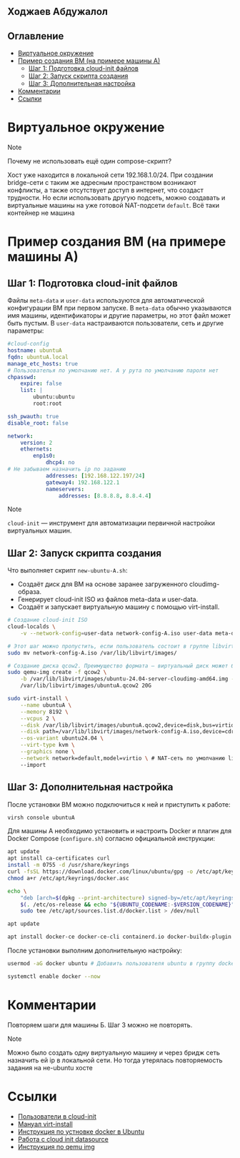 ## Ходжаев Абдужалол

## Оглавление

- [Виртуальное окружение](#виртуальное-окружение)
- [Пример создания ВМ (на примере машины А)](#пример-создания-вм-на-примере-машины-а)
  - [Шаг 1: Подготовка cloud-init файлов](#шаг-1-подготовка-cloud-init-файлов)
  - [Шаг 2: Запуск скрипта создания](#шаг-2-запуск-скрипта-создания)
  - [Шаг 3: Дополнительная настройка](#шаг-3-дополнительная-настройка)
- [Комментарии](#комментарии)
- [Ссылки](#ссылки)

# Виртуальное окружение

>[!NOTE]
>Почему не использовать ещё один compose-скрипт?
>
>Хост уже находится в локальной сети 192.168.1.0/24. При создании bridge-сети с таким же адресным пространством возникают конфликты, а также отсутствует доступ в интернет, что создаст трудности. Но если использовать другую подсеть, можно создавать и виртуальные машины на уже готовой NAT-подсети `default`. Всё таки контейнер не машина

# Пример создания ВМ (на примере машины А)
## Шаг 1: Подготовка cloud-init файлов
Файлы `meta-data` и `user-data` используются для автоматической конфигурации ВМ при первом запуске.
В `meta-data` обычно указываются имя машины, идентификаторы и другие параметры, но этот файл может быть пустым.
В `user-data` настраиваются пользователи, сеть и другие параметры:
```yaml
#cloud-config
hostname: ubuntuA
fqdn: ubuntuA.local
manage_etc_hosts: true
# Пользователья по умолчанию нет. А у рута по умолчанию пароля нет
chpasswd:
    expire: false
    list: |
        ubuntu:ubuntu 
        root:root

ssh_pwauth: true
disable_root: false

network:
    version: 2
    ethernets:
        enp1s0:
            dhcp4: no
# Не забываем назначить ip по заданию
            addresses: [192.168.122.197/24]
            gateway4: 192.168.122.1
            nameservers:
                addresses: [8.8.8.8, 8.8.4.4]
```

>[!NOTE] 
>`cloud-init` — инструмент для автоматизации первичной настройки виртуальных машин.

## Шаг 2: Запуск скрипта создания
Что выполняет скрипт `new-ubuntu-A.sh`:
- Создаёт диск для ВМ на основе заранее загруженного cloudimg-образа.
- Генерирует cloud-init ISO из файлов meta-data и user-data.
- Создаёт и запускает виртуальную машину с помощью virt-install.

```bash
# Создание cloud-init ISO
cloud-localds \
    -v --network-config=user-data network-config-A.iso user-data meta-data

# Этот шаг можно пропустить, если пользователь состоит в группе libvirt
sudo mv network-config-A.iso /var/lib/libvirt/images/

# Создание диска qcow2. Преимущество формата — виртуальный диск может быть, например, 100 ГБ, но фактически занимает только используемое пространство.
sudo qemu-img create -f qcow2 \
    -b /var/lib/libvirt/images/ubuntu-24.04-server-cloudimg-amd64.img -F qcow2 \
    /var/lib/libvirt/images/ubuntuA.qcow2 20G

sudo virt-install \
    --name ubuntuA \
    --memory 8192 \
    --vcpus 2 \
    --disk /var/lib/libvirt/images/ubuntuA.qcow2,device=disk,bus=virtio \
    --disk path=/var/lib/libvirt/images/network-config-A.iso,device=cdrom \
    --os-variant ubuntu24.04 \
    --virt-type kvm \
    --graphics none \
    --network network=default,model=virtio \ # NAT-сеть по умолчанию libvirt (192.168.122.0/24)
    --import
```

## Шаг 3: Дополнительная настройка
После установки ВМ можно подключиться к ней и приступить к работе:
```bash
virsh console ubuntuA
``` 
Для машины А необходимо установить и настроить Docker и плагин для Docker Compose (`configure.sh`) согласно официальной инструкции:
```bash
apt update
apt install ca-certificates curl
install -m 0755 -d /usr/share/keyrings
curl -fsSL https://download.docker.com/linux/ubuntu/gpg -o /etc/apt/keyrings/docker.asc
chmod a+r /etc/apt/keyrings/docker.asc

echo \
    "deb [arch=$(dpkg --print-architecture) signed-by=/etc/apt/keyrings/docker.asc] https://download.docker.com/linux/ubuntu \
    $(. /etc/os-release && echo "${UBUNTU_CODENAME:-$VERSION_CODENAME}") stable" | \
    sudo tee /etc/apt/sources.list.d/docker.list > /dev/null

apt update

apt install docker-ce docker-ce-cli containerd.io docker-buildx-plugin docker-compose-plugin
```

После установки выполним дополнительную настройку:
```bash
usermod -aG docker ubuntu # Добавить пользователя ubuntu в группу docker для работы без sudo

systemctl enable docker --now
```

# Комментарии
Повторяем шаги для машины Б. Шаг 3 можно не повторять. 

>[!NOTE]
>Можно было создать одну виртуальную машину и через бридж сеть назначить ей ip в локальной сети. Но тогда утерялась повторяемость задания на не-ubuntu хосте

# Ссылки
- [Пользователи в cloud-init](https://cloudinit.readthedocs.io/en/latest/reference/yaml_examples/set_passwords.html)
- [Мануал virt-install](https://man.archlinux.org/man/virt-install.1.en)
- [Инструкция по устновке docker в Ubuntu](https://docs.docker.com/engine/install/ubuntu/)
- [Работа с cloud init datasource](https://documentation.ubuntu.com/public-images/public-images-how-to/use-local-cloud-init-ds/)
- [Инструкция по qemu img](https://www.ibm.com/docs/en/linux-on-systems?topic=commands-qemu-image-command)